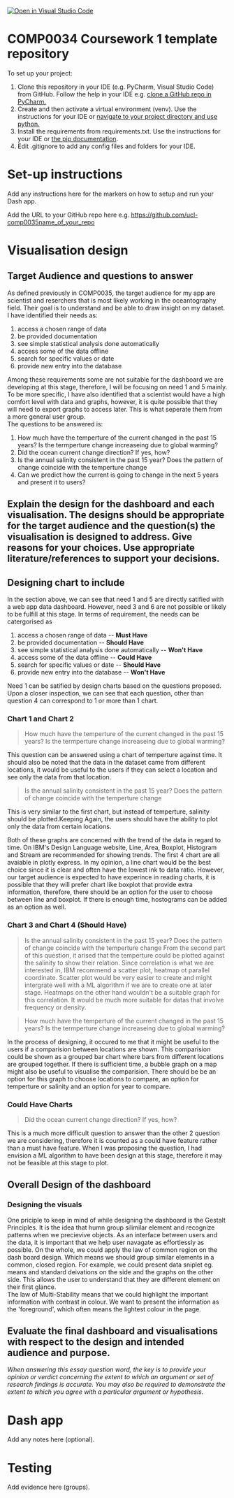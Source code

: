 [![Open in Visual Studio Code](https://classroom.github.com/assets/open-in-vscode-c66648af7eb3fe8bc4f294546bfd86ef473780cde1dea487d3c4ff354943c9ae.svg)](https://classroom.github.com/online_ide?assignment_repo_id=9743317&assignment_repo_type=AssignmentRepo)
# COMP0034 Coursework 1 template repository

To set up your project:

1. Clone this repository in your IDE (e.g. PyCharm, Visual Studio Code) from GitHub. Follow the help in your IDE
   e.g. [clone a GitHub repo in PyCharm.](https://www.jetbrains.com/help/pycharm/manage-projects-hosted-on-github.html#clone-from-GitHub)
2. Create and then activate a virtual environment (venv). Use the instructions for your IDE
   or [navigate to your project directory and use python.](https://packaging.python.org/guides/installing-using-pip-and-virtual-environments/)
3. Install the requirements from requirements.txt. Use the instructions for your IDE
   or [the pip documentation](https://pip.pypa.io/en/latest/user_guide/#requirements-files).
4. Edit .gitignore to add any config files and folders for your IDE. 


# Set-up instructions

Add any instructions here for the markers on how to setup and run your Dash app.

Add the URL to your GitHub repo here e.g. https://github.com/ucl-comp0035name_of_your_repo

# Visualisation design
## Target Audience and questions to answer
As defined previously in COMP0035, the target audience for my app are scientist and reserchers that is most likely working in the oceantography field. Their goal is to understand and be able to draw insight on my dataset.   
I have identified their needs as:   
1. access a chosen range of data
2. be provided documentation
3. see simple statistical analysis done automatically
4. access some of the data offline
5. search for specific values or date
6. provide new entry into the database   

Among these requirements some are not suitable for the dashboard we are developing at this stage, therefore, I will be focusing on need 1 and 5 mainly.    
To be more specific, I have also identified that a scientist would have a high comfort level with data and graphs, however, it is quite possible that they will need to export graphs to access later. This is what seperate them from a more general user group.   
The questions to be answered is:   
1. How much have the temperture of the current changed in the past 15 years? Is the termperture change increaseing due to global warming?
2. Did the ocean current change direction? If yes, how?
3. Is the annual salinity consistent in the past 15 year? Does the pattern of change coincide with the temperture change
4. Can we predict how the current is going to change in the next 5 years and present it to users?
## **Explain** the design for the dashboard and each visualisation. The designs should be appropriate for the target audience and the question(s) the visualisation is designed to address. Give reasons for your choices. Use appropriate literature/references to support your decisions.
## Designing chart to include
In the section above, we can see that need 1 and 5 are directly satified with a web app data dashboard. However, need 3 and 6 are not possible or likely to be fulfill at this stage. In terms of requirement, the needs can be catergorised as 
1. access a chosen range of data -- **Must Have**
2. be provided documentation -- **Should Have**
3. see simple statistical analysis done automatically  -- **Won't Have**
4. access some of the data offline -- **Could Have**
5. search for specific values or date -- **Should Have**
6. provide new entry into the database -- **Won't Have** 

Need 1 can be satified by design charts based on the questions proposed. Upon a closer inspection, we can see that each question, other than question 4 can correspond to 1 or more than 1 chart.

### Chart 1 and Chart 2
>How much have the temperture of the current changed in the past 15 years? Is the termperture change increaseing due to global warming?   

This question can be answered using a chart of temperture against time.
It should also be noted that the data in the dataset came from different locations, it would be useful to the users if they can select a location and see only the data from that location. 

>Is the annual salinity consistent in the past 15 year? Does the pattern of change coincide with the temperture change

This is very similar to the first chart, but instead of temperture, salinity should be plotted.Keeping 
Again, the users should have the ability to plot only the data from certain locations.

Both of these graphs are concerned with the trend of the data in regard to time. On IBM's Design Language website, Line, Area, Boxplot, Histogram and Stream are recommended for showing trends. The first 4 chart are all avaiable in plotly express. In my opinion, a line chart would be the best choice since it is clear and often have the lowest ink to data ratio. 
However, our target audience is expected to have experince in reading charts, it is possible that they will prefer chart like boxplot that provide extra information, therefore, there should be an option for the user to choose between line and boxplot. If there is enough time, hostograms can be added as an option as well.

### Chart 3 and Chart 4 (Should Have)
>Is the annual salinity consistent in the past 15 year? Does the pattern of change coincide with the temperture change
From the second part of this question, it arised that the temperture could be plotted against the salinity to show their relation. Since correlation is what we are interested in, IBM recommend a scatter plot, heatmap ot parallel coordinate. Scatter plot would be very easier to create and might intergrate well with a ML algorithm if we are to create one at later stage. 
Heatmaps on the other hand wouldn't be a suitable graph for this correlation. It would be much more suitable for datas that involve frequency or density.

>How much have the temperture of the current changed in the past 15 years? Is the termperture change increaseing due to global warming? 

In the process of designing, it occured to me that it might be useful to the users if a comparision between locations are shown. This comparision could be shown as a grouped bar chart where bars from different locations are grouped together.
If there is sufficient time, a bubble graph on a map might also be useful to visualise the comparision.
There should be be an option for this graph to choose locations to compare, an option for temperture or salinity and an option for year to compare.
### Could Have Charts
>Did the ocean current change direction? If yes, how?

This is a much more difficult question to answer than the other 2 question we are considering, therefore it is counted as a could have feature rather than a must have feature. When I was proposing the question, I had envision a ML algorithm to have been design at this stage, therefore it may not be feasible at this stage to plot. 

## Overall Design of the dashboard
### Designing the visuals
One priciple to keep in mind of while designing the dashboard is the Gestalt Principles. It is the idea that humn group silimilar element and recognize patterns when we precievive objects.
As an interface between users and the data, it is important that we help user navagate as effortlessly as possible.
On the whole, we could apply the law of common region on the dash board design. Which means we should group similar elements in a common, closed region. For example, we could present data sniplet eg. means and standard deivations on the side and the graphs on the other side. This allows the user to understand that they are different element on their first glance.   
The law of Multi-Stability means that we could highlight the important information with contrast in colour. We want to present the information as the 'foreground', which often means the lightest colour in the page. 
## **Evaluate** the final dashboard and visualisations with respect to the design and intended audience and purpose.
*When answering this essay question word, the key is to provide your opinion or verdict concerning the extent to which an argument or set of research findings is accurate. You may also be required to demonstrate the extent to which you agree with a particular argument or hypothesis.*

# Dash app

Add any notes here (optional).

# Testing

Add evidence here (groups).
